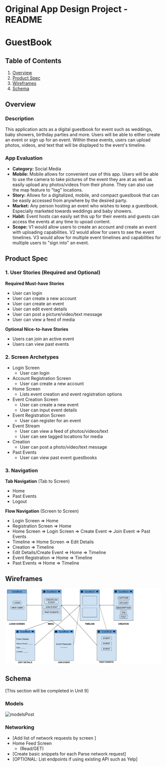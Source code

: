 
Original App Design Project - README
===

# GuestBook

## Table of Contents
1. [Overview](#Overview)
1. [Product Spec](#Product-Spec)
1. [Wireframes](#Wireframes)
2. [Schema](#Schema)

## Overview
### Description
This application acts as a digital guestbook for event such as weddings, baby showers, birthday parties and more.
Users will be able to either create an event or sign up for an event. Within these events, users can upload photos,
videos, and text that will be displayed to the event's timeline.

### App Evaluation
- **Category:** Social Media
- **Mobile:** Mobile allows for convenient use of this app. Users will be able to use the camera to take pictures
	      of the event they are at as well as easily upload any photos/videos from their phone. They can also use
	      the map feature to "tag" locations.
- **Story:** Allows for a digitalized, mobile, and compact guestbook that can be easily accessed from anywhere by the
             desired party.
- **Market:** Any person hosting an event who wishes to keep a guestbook. Especially marketed towards weddings and 
              baby showers.
- **Habit:** Event hosts can easily set this up for their events and guests can access the events at any time to upoad content.
- **Scope:** V1 would allow users to create an account and create an event with uploading capabilities. V2 would allow for users to
             see the event timelines. V3 would allow for multiple event timelines and capabilities for multiple users to "sign into" an event.

## Product Spec

### 1. User Stories (Required and Optional)

**Required Must-have Stories**

* User can login
* User can create a new account
* User can create an event
* User can edit event details
* User can post a picture/video/text message
* User can view a feed of media

**Optional Nice-to-have Stories**

* Users can join an active event
* Users can view past events

### 2. Screen Archetypes

* Login Screen
   * User can login
* Account Registration Screen
   * User can create a new account
* Home Screen
   * Lists event creation and event registration options
* Event Creation Screen
   * User can create a new event
   * User can input event details
* Event Registration Screen
   * User can register for an event
* Event Stream
   * User can view a feed of photos/videos/text
   * User can see tagged locations for media
* Creation
   * User can post a photo/video/text message
* Past Events
   * User can view past event guestbooks

### 3. Navigation

**Tab Navigation** (Tab to Screen)

* Home
* Past Events
* Logout

**Flow Navigation** (Screen to Screen)

* Login Screen
   => Home
* Registration Screen
   => Home
* Home Screen
   => Login Screen
   => Create Event
   => Join Event
   => Past Events
* Timeline
   => Home Screen
   => Edit Details
* Creation
   => Timeline
* Edit Details/Create Event
   => Home
   => Timeline
* Event Registration
   => Home
   => Timeline
* Past Events
   => Home
   => Timeline

## Wireframes
<img src="GuestBook_Wireframe.jpg" width=600>


## Schema 
[This section will be completed in Unit 9]
### Models
![modelsPost](https://user-images.githubusercontent.com/50221165/113947380-612fc380-97bf-11eb-8697-f68e089b0263.png)


### Networking
- [Add list of network requests by screen ]
- Home Feed Screen
  - (Read/GET) 
- [Create basic snippets for each Parse network request]
- [OPTIONAL: List endpoints if using existing API such as Yelp]
